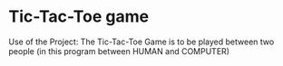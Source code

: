 # Tic-Tac-Toe game
Use of the Project:
The Tic-Tac-Toe Game is to be played between two people (in this program between HUMAN and COMPUTER)
